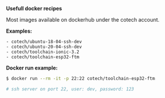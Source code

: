 <b>Usefull docker recipes </b>

Most images available on dockerhub under the cotech account.

<b>Examples:</b>
```
- cotech/ubuntu-18-04-ssh-dev
- cotech/ubuntu-20-04-ssh-dev
- cotech/toolchain-ionic-3.2
- cotech/toolchain-esp32-ftm
```

<b>Docker run example:</b>
```bash
$ docker run --rm -it -p 22:22 cotech/toolchain-esp32-ftm

# ssh server on port 22, user: dev, password: 123
```



